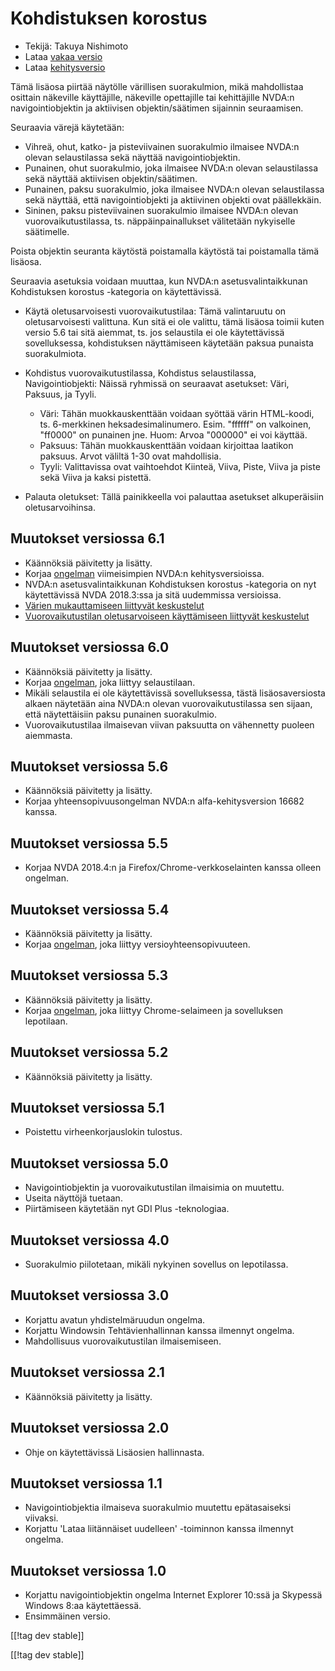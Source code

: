 # Kohdistuksen korostus #

* Tekijä: Takuya Nishimoto
* Lataa [vakaa versio][2]
* Lataa [kehitysversio][1]

Tämä lisäosa piirtää näytölle värillisen suorakulmion, mikä mahdollistaa
osittain näkeville käyttäjille, näkeville opettajille tai kehittäjille
NVDA:n navigointiobjektin ja aktiivisen objektin/säätimen sijainnin
seuraamisen.

Seuraavia värejä käytetään:

* Vihreä, ohut, katko- ja pisteviivainen suorakulmio ilmaisee NVDA:n olevan
  selaustilassa sekä näyttää navigointiobjektin.
* Punainen, ohut suorakulmio, joka ilmaisee NVDA:n olevan selaustilassa sekä
  näyttää aktiivisen objektin/säätimen.
* Punainen, paksu suorakulmio, joka ilmaisee NVDA:n olevan selaustilassa
  sekä näyttää, että navigointiobjekti ja aktiivinen objekti ovat
  päällekkäin.
* Sininen, paksu pisteviivainen suorakulmio ilmaisee NVDA:n olevan
  vuorovaikutustilassa, ts. näppäinpainallukset välitetään nykyiselle
  säätimelle.

Poista objektin seuranta käytöstä poistamalla käytöstä tai poistamalla tämä
lisäosa.

Seuraavia asetuksia voidaan muuttaa, kun NVDA:n asetusvalintaikkunan
Kohdistuksen korostus -kategoria on käytettävissä.

* Käytä oletusarvoisesti vuorovaikutustilaa: Tämä valintaruutu on
  oletusarvoisesti valittuna. Kun sitä ei ole valittu, tämä lisäosa toimii
  kuten versio 5.6 tai sitä aiemmat, ts. jos selaustila ei ole käytettävissä
  sovelluksessa, kohdistuksen näyttämiseen käytetään paksua punaista
  suorakulmiota.
* Kohdistus vuorovaikutustilassa, Kohdistus selaustilassa,
  Navigointiobjekti: Näissä ryhmissä on seuraavat asetukset: Väri, Paksuus,
  ja Tyyli.

    * Väri: Tähän muokkauskenttään voidaan syöttää värin HTML-koodi,
      ts. 6-merkkinen heksadesimalinumero. Esim. "ffffff" on valkoinen,
      "ff0000" on punainen jne. Huom: Arvoa "000000" ei voi käyttää.
    * Paksuus: Tähän muokkauskenttään voidaan kirjoittaa laatikon
      paksuus. Arvot väliltä 1-30 ovat mahdollisia.
    * Tyyli: Valittavissa ovat vaihtoehdot Kiinteä, Viiva, Piste, Viiva ja
      piste sekä Viiva ja kaksi pistettä.

* Palauta oletukset: Tällä painikkeella voi palauttaa asetukset
  alkuperäisiin oletusarvoihinsa.

## Muutokset versiossa 6.1 ##

* Käännöksiä päivitetty ja lisätty.
* Korjaa [ongelman](https://github.com/nvdajp/focusHighlight/issues/14)
  viimeisimpien NVDA:n kehitysversioissa.
* NVDA:n asetusvalintaikkunan Kohdistuksen korostus -kategoria on nyt
  käytettävissä  NVDA 2018.3:ssa ja sitä uudemmissa versioissa.
* [Värien mukauttamiseen liittyvät
  keskustelut](https://github.com/nvdajp/focusHighlight/issues/3)
* [Vuorovaikutustilan oletusarvoiseen käyttämiseen liittyvät
  keskustelut](https://github.com/nvdajp/focusHighlight/issues/13)

## Muutokset versiossa 6.0 ##

* Käännöksiä päivitetty ja lisätty.
* Korjaa [ongelman](https://github.com/nvdajp/focusHighlight/issues/13),
  joka liittyy selaustilaan.
* Mikäli selaustila ei ole käytettävissä sovelluksessa, tästä
  lisäosaversiosta alkaen näytetään aina NVDA:n olevan vuorovaikutustilassa
  sen sijaan, että näytettäisiin paksu punainen suorakulmio.
* Vuorovaikutustilaa ilmaisevan viivan paksuutta on vähennetty puoleen
  aiemmasta.

## Muutokset versiossa 5.6 ##

* Käännöksiä päivitetty ja lisätty.
* Korjaa yhteensopivuusongelman NVDA:n alfa-kehitysversion 16682 kanssa.

## Muutokset versiossa 5.5 ##

* Korjaa NVDA 2018.4:n ja Firefox/Chrome-verkkoselainten kanssa olleen
  ongelman.

## Muutokset versiossa 5.4 ##

* Käännöksiä päivitetty ja lisätty.
* Korjaa [ongelman](https://github.com/nvdajp/focusHighlight/issues/11),
  joka liittyy versioyhteensopivuuteen.

## Muutokset versiossa 5.3 ##

* Käännöksiä päivitetty ja lisätty.
* Korjaa [ongelman](https://github.com/nvdajp/focusHighlight/issues/10),
  joka liittyy Chrome-selaimeen ja sovelluksen lepotilaan.

## Muutokset versiossa 5.2 ##

* Käännöksiä päivitetty ja lisätty.

## Muutokset versiossa 5.1 ##

* Poistettu virheenkorjauslokin tulostus.

## Muutokset versiossa 5.0 ##

* Navigointiobjektin ja vuorovaikutustilan ilmaisimia on muutettu.
* Useita näyttöjä tuetaan.
* Piirtämiseen käytetään nyt GDI Plus -teknologiaa.

## Muutokset versiossa 4.0 ##

* Suorakulmio piilotetaan, mikäli nykyinen sovellus on lepotilassa.

## Muutokset versiossa 3.0 ##

* Korjattu avatun yhdistelmäruudun ongelma.
* Korjattu Windowsin Tehtävienhallinnan kanssa ilmennyt ongelma.
* Mahdollisuus vuorovaikutustilan ilmaisemiseen.

## Muutokset versiossa 2.1 ##

* Käännöksiä päivitetty ja lisätty.

## Muutokset versiossa 2.0 ##

* Ohje on käytettävissä Lisäosien hallinnasta.

## Muutokset versiossa 1.1 ##

* Navigointiobjektia ilmaiseva suorakulmio muutettu epätasaiseksi viivaksi.
* Korjattu 'Lataa liitännäiset uudelleen' -toiminnon kanssa ilmennyt
  ongelma.

## Muutokset versiossa 1.0 ##

* Korjattu navigointiobjektin ongelma Internet Explorer 10:ssä ja Skypessä
  Windows 8:aa käytettäessä.
* Ensimmäinen versio.


[[!tag dev stable]]

[[!tag dev stable]]

[1]: https://addons.nvda-project.org/files/get.php?file=fh-dev

[2]: https://addons.nvda-project.org/files/get.php?file=fh
